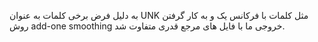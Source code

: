 به دلیل فرض برخی کلمات به عنوان
UNK
مثل کلمات با فرکانس یک و به کار گرفتن روش
add-one smoothing
خروجی ما با فایل های مرجع قدری متفاوت شد.